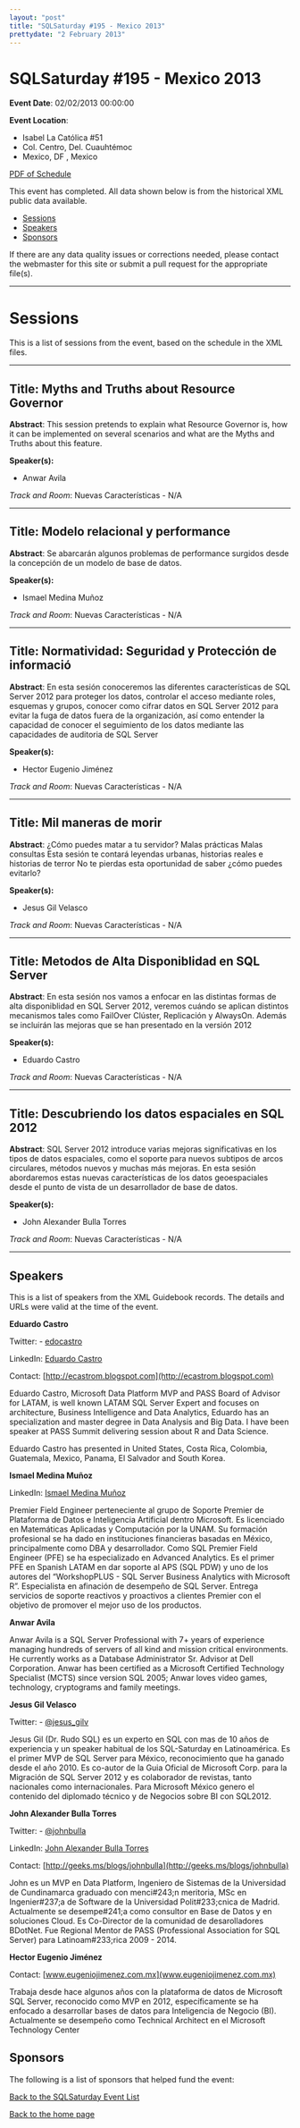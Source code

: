 ```yaml
---
layout: "post" 
title: "SQLSaturday #195 - Mexico 2013" 
prettydate: "2 February 2013" 
---
```

# SQLSaturday #195 - Mexico 2013
 
**Event Date**: 02/02/2013 00:00:00
 
**Event Location**:
- Isabel La Católica #51
- Col. Centro, Del. Cuauhtémoc
- Mexico, DF , Mexico
 
<a href="/assets/pdf/0195.pdf">PDF of Schedule</a>
 
This event has completed. All data shown below is from the historical XML public data available.
<ul>
   <li><a href="#sessions">Sessions</a></li>
   <li><a href="#speakers">Speakers</a></li>
   <li><a href="#sponsors">Sponsors</a></li>
</ul>
 
 
If there are any data quality issues or corrections needed, please contact the webmaster for this site or submit a pull request for the appropriate file(s). 
 
----------------------------------------------------------------------------------- 
 
# <a name="sessions"></a>Sessions
This is a list of sessions from the event, based on the schedule in the XML files.
 
----------------------------------------------------------------------------------- 
 
## Title: Myths and Truths about Resource Governor
 
**Abstract**:
This session pretends to explain what Resource Governor is, how it can be implemented on several scenarios and what are the Myths and Truths about this feature.
 
**Speaker(s):**
- Anwar Avila
 
*Track and Room*: Nuevas Características - N/A
 
----------------------------------------------------------------------------------- 
 
 
## Title: Modelo relacional y performance
 
**Abstract**:
Se abarcarán algunos problemas de performance surgidos desde la concepción de un modelo de base de datos.
 
**Speaker(s):**
- Ismael Medina Muñoz
 
*Track and Room*: Nuevas Características - N/A
 
----------------------------------------------------------------------------------- 
 
 
## Title: Normatividad: Seguridad y Protección de informació
 
**Abstract**:
En esta sesión conoceremos las diferentes características de SQL Server 2012 para proteger los datos, controlar el acceso mediante roles, esquemas y grupos, conocer como cifrar datos en SQL Server 2012 para evitar la fuga de datos fuera de la organización, así como entender la capacidad de conocer el seguimiento de los datos mediante las capacidades de auditoria de SQL Server

 
**Speaker(s):**
- Hector Eugenio Jiménez
 
*Track and Room*: Nuevas Características - N/A
 
----------------------------------------------------------------------------------- 
 
 
## Title: Mil maneras de morir
 
**Abstract**:
¿Cómo puedes matar a tu servidor? Malas prácticas Malas consultas Esta sesión te contará leyendas urbanas, historias reales e historias de terror No te pierdas esta oportunidad de saber ¿cómo puedes evitarlo?
 
**Speaker(s):**
- Jesus Gil Velasco
 
*Track and Room*: Nuevas Características - N/A
 
----------------------------------------------------------------------------------- 
 
 
## Title: Metodos de Alta Disponiblidad en SQL Server
 
**Abstract**:
En esta sesión nos vamos a enfocar en las distintas formas de alta disponiblidad en SQL Server 2012, veremos cuándo se aplican distintos mecanismos tales como FailOver Clúster, Replicación y AlwaysOn. Además se incluirán las mejoras que se han presentado en la versión 2012
 
**Speaker(s):**
- Eduardo Castro
 
*Track and Room*: Nuevas Características - N/A
 
----------------------------------------------------------------------------------- 
 
 
## Title: Descubriendo los datos espaciales en SQL 2012 
 
**Abstract**:
SQL Server 2012 introduce varias mejoras significativas en los tipos de datos espaciales, como el soporte para nuevos subtipos de arcos circulares, métodos nuevos y muchas más mejoras. En esta sesión abordaremos estas nuevas características de los datos geoespaciales desde el punto de vista de un desarrollador de base de datos.
 
**Speaker(s):**
- John Alexander Bulla Torres
 
*Track and Room*: Nuevas Características - N/A
 
----------------------------------------------------------------------------------- 
 
## <a name="#speakers"></a>Speakers
This is a list of speakers from the XML Guidebook records. The details and URLs were valid at the time of the event.
 
 
**Eduardo Castro**
 
Twitter:  - [edocastro](https://www.twitter.com/edocastro)
 
LinkedIn: [Eduardo Castro](https://www.linkedin.com/profile/view?id=7313296amp;authType=NAME_SEARCHamp;authToken=pBHMamp;locale=en_USamp;srchid=73132961426368749508amp;srchindex=1amp;srchtotal=50amp;trk=vsrp_people_res_nameamp;trkInfo=VSRPsearchId%3A73132961426368749508%2CVSRPtargetId%3A7313296%2CVSRPcmpt%3Aprimary%2CVSRPnm%3A)
 
Contact: [http://ecastrom.blogspot.com](http://ecastrom.blogspot.com)
 
Eduardo Castro, Microsoft Data Platform MVP and PASS Board of Advisor for LATAM, is well known LATAM SQL Server Expert and focuses on architecture, Business Intelligence and Data Analytics, Eduardo has an specialization and master degree in Data Analysis and Big Data. I have been speaker at PASS Summit delivering session about R and Data Science.

Eduardo Castro has presented in United States, Costa Rica, Colombia, Guatemala, Mexico, Panama, El Salvador and South Korea.
 
**Ismael Medina Muñoz**
 
LinkedIn: [Ismael Medina Muñoz](https://www.linkedin.com/in/ismael-medina-muñoz-4539371a)
 
Premier Field Engineer perteneciente al grupo de Soporte Premier de Plataforma de Datos e Inteligencia Artificial dentro Microsoft. Es licenciado en Matemáticas Aplicadas y Computación por la UNAM. Su formación profesional se ha dado en instituciones financieras basadas en México,  principalmente como DBA y desarrollador. Como SQL Premier Field Engineer (PFE) se ha especializado en Advanced Analytics. Es el primer PFE en Spanish LATAM en dar soporte al APS (SQL PDW) y uno de los autores del “WorkshopPLUS - SQL Server Business Analytics with Microsoft R”.  Especialista en afinación de desempeño de SQL Server. Entrega servicios de soporte reactivos y proactivos a clientes Premier con el objetivo de promover el mejor uso de los productos.
 
**Anwar Avila**
 
Anwar Avila is a SQL Server Professional with 7+ years of experience managing hundreds of servers of all kind and mission critical environments. He currently works as a Database Administrator Sr. Advisor at Dell Corporation. Anwar has been certified as a Microsoft Certified Technology Specialist (MCTS) since version SQL 2005; Anwar loves video games, technology, cryptograms and family meetings.
 
**Jesus Gil Velasco**
 
Twitter:  - [@jesus_gilv ](https://www.twitter.com/@jesus_gilv )
 
Jesus Gil (Dr. Rudo SQL) es un experto en SQL con mas de 10 años de experiencia y un speaker habitual de los SQL-Saturday en Latinoamérica.  Es el primer MVP de SQL Server para México, reconocimiento que ha ganado desde el año 2010.  Es co-autor de la Guia Oficial de Microsoft Corp. para la Migración de SQL Server 2012 y es colaborador de revistas, tanto nacionales como internacionales. Para Microsoft México genero el contenido del diplomado técnico y de Negocios sobre BI con SQL2012.

 
**John Alexander Bulla Torres**
 
Twitter:  - [@johnbulla](https://www.twitter.com/@johnbulla)
 
LinkedIn: [John Alexander Bulla Torres](https://www.linkedin.com/in/johnbulla)
 
Contact: [http://geeks.ms/blogs/johnbulla](http://geeks.ms/blogs/johnbulla)
 
John es un MVP en Data Platform, Ingeniero de Sistemas de la Universidad de Cundinamarca graduado con menci#243;n meritoria, MSc en Ingenier#237;a de Software de la Universidad Polit#233;cnica de Madrid. Actualmente se desempe#241;a como consultor en Base de Datos y en soluciones Cloud. Es Co-Director de la comunidad de desarolladores BDotNet. Fue Regional Mentor de PASS (Professional Association for SQL Server) para Latinoam#233;rica 2009 - 2014.
 
**Hector Eugenio Jiménez**
 
Contact: [www.eugeniojimenez.com.mx](www.eugeniojimenez.com.mx)
 
Trabaja desde  hace algunos años  con la plataforma de datos de Microsoft SQL Server, reconocido como MVP en 2012,  específicamente se ha enfocado a desarrollar bases de datos para  Inteligencia de Negocio (BI).  Actualmente se desempeño como Technical Architect en el Microsoft Technology Center
 
 
 
## <a name="sponsors"></a>Sponsors
The following is a list of sponsors that helped fund the event:
 
[Back to the SQLSaturday Event List](/past)
 
[Back to the home page](/index)
 
